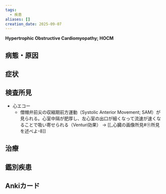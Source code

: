 ```yaml
---
tags:
  - 疾患
aliases: []
creation_date: 2025-09-07
---
```

**Hypertrophic Obstructive Cardiomyopathy; HOCM**
## 病態・原因

## 症状

## 検査所見
- 心エコー
	- 僧帽弁前尖の収縮期前方運動（Systolic Anterior Movement; SAM）が見られる。心室中隔が肥厚し、左心室の出口が細くなって流速が速くなることで吸い寄せられる（Venturi効果） → [[_心臓の画像所見#⑪所見を述べよ-8]]

## 治療

## 鑑別疾患

## Ankiカード